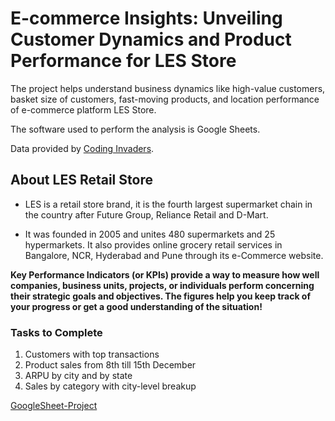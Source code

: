 # E-commerce Insights: Unveiling Customer Dynamics and Product Performance for LES Store

The project helps understand business dynamics like high-value customers, basket size of customers, fast-moving products, and location performance of e-commerce platform LES Store.

The software used to perform the analysis is Google Sheets.

Data provided by [Coding Invaders](https://www.linkedin.com/company/codinginvaders/).

## About LES Retail Store

- LES is a retail store brand, it is the fourth largest supermarket chain in the country after Future Group, Reliance Retail and D-Mart. 

- It was founded in 2005 and unites 480 supermarkets and 25 hypermarkets. It also provides online grocery retail services in Bangalore, NCR, Hyderabad and Pune through its e-Commerce website.

**Key Performance Indicators (or KPIs) provide a way to measure how well companies, business units, projects, or individuals perform concerning their strategic goals and objectives. The figures help you keep track of your progress or get a good understanding of the situation!**


### Tasks to Complete
1) Customers with top transactions
2) Product sales from 8th till 15th December
3) ARPU by city and by state
4) Sales by category with city-level breakup

[GoogleSheet-Project](https://docs.google.com/spreadsheets/d/1L0PD9ssUyxg-stVeM_-E5pPjUcGVmpio/edit?usp=sharing&ouid=110937585537187810050&rtpof=true&sd=true)
